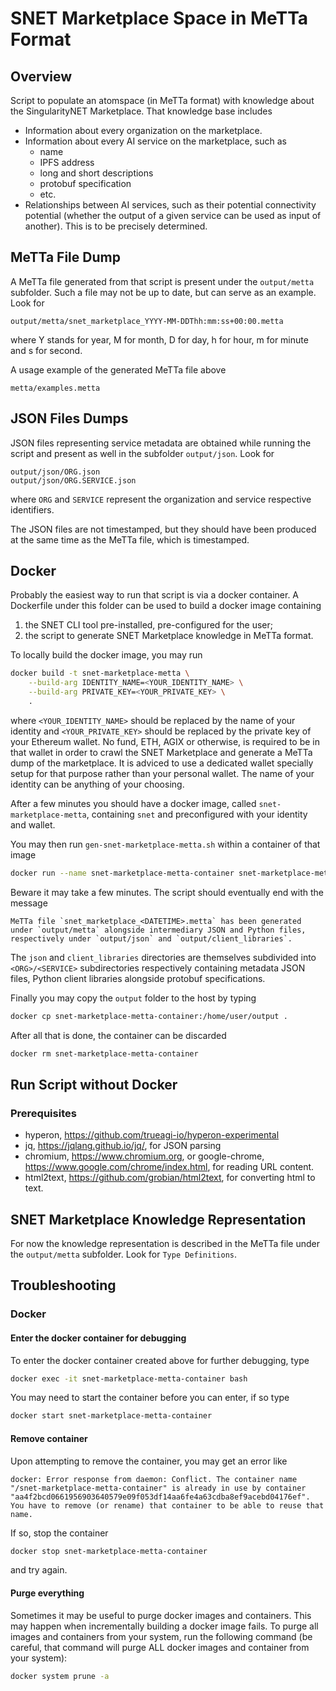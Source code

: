 # SNET Marketplace Space in MeTTa Format

## Overview

Script to populate an atomspace (in MeTTa format) with knowledge about
the SingularityNET Marketplace.  That knowledge base includes

- Information about every organization on the marketplace.
- Information about every AI service on the marketplace, such as
  - name
  - IPFS address
  - long and short descriptions
  - protobuf specification
  - etc.
- Relationships between AI services, such as their potential
  connectivity potential (whether the output of a given service can be
  used as input of another).  This is to be precisely determined.

## MeTTa File Dump

A MeTTa file generated from that script is present under the
`output/metta` subfolder.  Such a file may not be up to date, but can
serve as an example.  Look for

```
output/metta/snet_marketplace_YYYY-MM-DDThh:mm:ss+00:00.metta
```

where Y stands for year, M for month, D for day, h for hour, m for
minute and s for second.

A usage example of the generated MeTTa file above

```
metta/examples.metta
```

## JSON Files Dumps

JSON files representing service metadata are obtained while running
the script and present as well in the subfolder `output/json`.  Look
for

```
output/json/ORG.json
output/json/ORG.SERVICE.json
```

where `ORG` and `SERVICE` represent the organization and service
respective identifiers.

The JSON files are not timestamped, but they should have been produced
at the same time as the MeTTa file, which is timestamped.

## Docker

Probably the easiest way to run that script is via a docker container.
A Dockerfile under this folder can be used to build a docker image
containing
1. the SNET CLI tool pre-installed, pre-configured for the user;
2. the script to generate SNET Marketplace knowledge in MeTTa format.

To locally build the docker image, you may run

```bash
docker build -t snet-marketplace-metta \
    --build-arg IDENTITY_NAME=<YOUR_IDENTITY_NAME> \
    --build-arg PRIVATE_KEY=<YOUR_PRIVATE_KEY> \
    .
```

where `<YOUR_IDENTITY_NAME>` should be replaced by the name of your
identity and `<YOUR_PRIVATE_KEY>` should be replaced by the private
key of your Ethereum wallet.  No fund, ETH, AGIX or otherwise, is
required to be in that wallet in order to crawl the SNET Marketplace
and generate a MeTTa dump of the marketplace.  It is adviced to use a
dedicated wallet specially setup for that purpose rather than your
personal wallet.  The name of your identity can be anything of your
choosing.

After a few minutes you should have a docker image, called
`snet-marketplace-metta`, containing `snet` and preconfigured with
your identity and wallet.

You may then run `gen-snet-marketplace-metta.sh` within a container of
that image

```bash
docker run --name snet-marketplace-metta-container snet-marketplace-metta ./gen-snet-marketplace-metta.sh
```

Beware it may take a few minutes.  The script should eventually
end with the message

```
MeTTa file `snet_marketplace_<DATETIME>.metta` has been generated
under `output/metta` alongside intermediary JSON and Python files,
respectively under `output/json` and `output/client_libraries`.
```

The `json` and `client_libraries` directories are themselves
subdivided into `<ORG>/<SERVICE>` subdirectories respectively
containing metadata JSON files, Python client libraries alongside
protobuf specifications.

Finally you may copy the `output` folder to the host by typing

```bash
docker cp snet-marketplace-metta-container:/home/user/output .
```

After all that is done, the container can be discarded

```bash
docker rm snet-marketplace-metta-container
```

## Run Script without Docker

### Prerequisites

- hyperon, https://github.com/trueagi-io/hyperon-experimental
- jq, https://jqlang.github.io/jq/, for JSON parsing
- chromium, https://www.chromium.org, or google-chrome,
  https://www.google.com/chrome/index.html, for reading URL content.
- html2text, https://github.com/grobian/html2text, for converting html
  to text.

## SNET Marketplace Knowledge Representation

For now the knowledge representation is described in the MeTTa file
under the `output/metta` subfolder.  Look for `Type Definitions`.

## Troubleshooting

### Docker

#### Enter the docker container for debugging

To enter the docker container created above for further debugging, type

```bash
docker exec -it snet-marketplace-metta-container bash
```

You may need to start the container before you can enter, if so type

```bash
docker start snet-marketplace-metta-container
```
#### Remove container

Upon attempting to remove the container, you may get an error like

```
docker: Error response from daemon: Conflict. The container name "/snet-marketplace-metta-container" is already in use by container "aa4f2bcd0661956903640579e09f053df14aa6fe4a63cdba8ef9acebd04176ef". You have to remove (or rename) that container to be able to reuse that name.
```

If so, stop the container

```bash
docker stop snet-marketplace-metta-container
```

and try again.

#### Purge everything

Sometimes it may be useful to purge docker images and containers.
This may happen when incrementally building a docker image fails.  To
purge all images and containers from your system, run the following
command (be careful, that command will purge ALL docker images and
container from your system):

```bash
docker system prune -a
```
